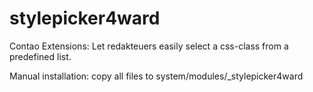 stylepicker4ward
================

Contao Extensions: Let redakteuers easily select a css-class from a predefined list.

Manual installation: copy all files to system/modules/_stylepicker4ward
